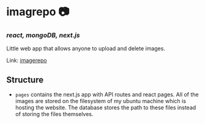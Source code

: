 # imagrepo 📷
### *react, mongoDB, next.js*
Little web app that allows anyone to upload and delete images.

Link: [imagerepo](http://spaceballcookie.hopto.org:3002)

## Structure
- `pages` contains the next.js app with API routes and react pages. All of the
images are stored on the filesystem of my ubuntu machine which is hosting the website.
The database stores the path to these files instead of storing the files themselves.


